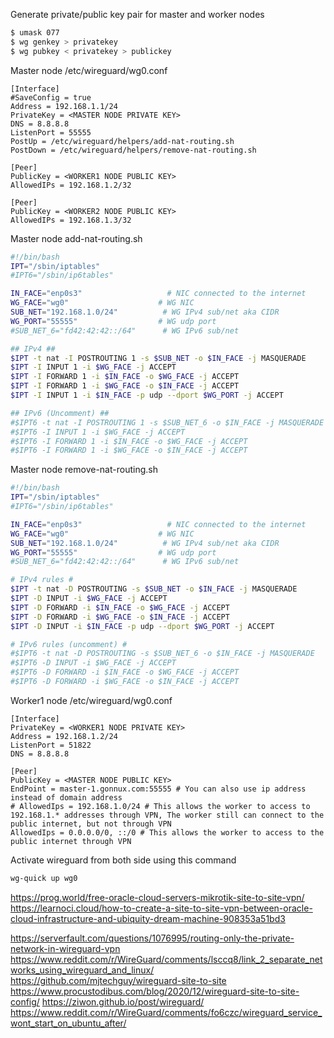 Generate private/public key pair for master and worker nodes
```bash
$ umask 077
$ wg genkey > privatekey
$ wg pubkey < privatekey > publickey
```

Master node /etc/wireguard/wg0.conf
```
[Interface]
#SaveConfig = true
Address = 192.168.1.1/24
PrivateKey = <MASTER NODE PRIVATE KEY>
DNS = 8.8.8.8
ListenPort = 55555
PostUp = /etc/wireguard/helpers/add-nat-routing.sh
PostDown = /etc/wireguard/helpers/remove-nat-routing.sh

[Peer]
PublicKey = <WORKER1 NODE PUBLIC KEY>
AllowedIPs = 192.168.1.2/32

[Peer]
PublicKey = <WORKER2 NODE PUBLIC KEY>
AllowedIPs = 192.168.1.3/32
```

Master node add-nat-routing.sh
```bash
#!/bin/bash
IPT="/sbin/iptables"
#IPT6="/sbin/ip6tables"

IN_FACE="enp0s3"                   # NIC connected to the internet
WG_FACE="wg0"                    # WG NIC
SUB_NET="192.168.1.0/24"          # WG IPv4 sub/net aka CIDR
WG_PORT="55555"                  # WG udp port
#SUB_NET_6="fd42:42:42::/64"      # WG IPv6 sub/net

## IPv4 ##
$IPT -t nat -I POSTROUTING 1 -s $SUB_NET -o $IN_FACE -j MASQUERADE
$IPT -I INPUT 1 -i $WG_FACE -j ACCEPT
$IPT -I FORWARD 1 -i $IN_FACE -o $WG_FACE -j ACCEPT
$IPT -I FORWARD 1 -i $WG_FACE -o $IN_FACE -j ACCEPT
$IPT -I INPUT 1 -i $IN_FACE -p udp --dport $WG_PORT -j ACCEPT

## IPv6 (Uncomment) ##
#$IPT6 -t nat -I POSTROUTING 1 -s $SUB_NET_6 -o $IN_FACE -j MASQUERADE
#$IPT6 -I INPUT 1 -i $WG_FACE -j ACCEPT
#$IPT6 -I FORWARD 1 -i $IN_FACE -o $WG_FACE -j ACCEPT
#$IPT6 -I FORWARD 1 -i $WG_FACE -o $IN_FACE -j ACCEPT
```

Master node remove-nat-routing.sh
```bash
#!/bin/bash
IPT="/sbin/iptables"
#IPT6="/sbin/ip6tables"

IN_FACE="enp0s3"                   # NIC connected to the internet
WG_FACE="wg0"                    # WG NIC
SUB_NET="192.168.1.0/24"          # WG IPv4 sub/net aka CIDR
WG_PORT="55555"                  # WG udp port
#SUB_NET_6="fd42:42:42::/64"      # WG IPv6 sub/net

# IPv4 rules #
$IPT -t nat -D POSTROUTING -s $SUB_NET -o $IN_FACE -j MASQUERADE
$IPT -D INPUT -i $WG_FACE -j ACCEPT
$IPT -D FORWARD -i $IN_FACE -o $WG_FACE -j ACCEPT
$IPT -D FORWARD -i $WG_FACE -o $IN_FACE -j ACCEPT
$IPT -D INPUT -i $IN_FACE -p udp --dport $WG_PORT -j ACCEPT

# IPv6 rules (uncomment) #
#$IPT6 -t nat -D POSTROUTING -s $SUB_NET_6 -o $IN_FACE -j MASQUERADE
#$IPT6 -D INPUT -i $WG_FACE -j ACCEPT
#$IPT6 -D FORWARD -i $IN_FACE -o $WG_FACE -j ACCEPT
#$IPT6 -D FORWARD -i $WG_FACE -o $IN_FACE -j ACCEPT
```

Worker1 node /etc/wireguard/wg0.conf
```
[Interface]
PrivateKey = <WORKER1 NODE PRIVATE KEY>
Address = 192.168.1.2/24
ListenPort = 51822
DNS = 8.8.8.8

[Peer]
PublicKey = <MASTER NODE PUBLIC KEY>
EndPoint = master-1.gonnux.com:55555 # You can also use ip address instead of domain address
# AllowedIps = 192.168.1.0/24 # This allows the worker to access to 192.168.1.* addresses through VPN, The worker still can connect to the public internet, but not through VPN
AllowedIps = 0.0.0.0/0, ::/0 # This allows the worker to access to the public internet through VPN
```

Activate wireguard from both side using this command
```bash
wg-quick up wg0
```

https://prog.world/free-oracle-cloud-servers-mikrotik-site-to-site-vpn/
https://learnoci.cloud/how-to-create-a-site-to-site-vpn-between-oracle-cloud-infrastructure-and-ubiquity-dream-machine-908353a51bd3

https://serverfault.com/questions/1076995/routing-only-the-private-network-in-wireguard-vpn
https://www.reddit.com/r/WireGuard/comments/lsccq8/link_2_separate_networks_using_wireguard_and_linux/
https://github.com/mjtechguy/wireguard-site-to-site
https://www.procustodibus.com/blog/2020/12/wireguard-site-to-site-config/
https://ziwon.github.io/post/wireguard/
https://www.reddit.com/r/WireGuard/comments/fo6czc/wireguard_service_wont_start_on_ubuntu_after/
